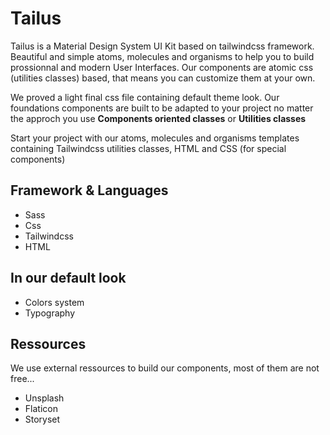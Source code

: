 # Tailus
Tailus is a Material Design System UI Kit based on tailwindcss framework. 
Beautiful and simple atoms, molecules and organisms to help you to build prossionnal and modern User Interfaces. 
Our components are atomic css (utilities classes) based, that means you can customize them at your own.

We proved a light final css file containing default theme look.
Our foundations components are built to be adapted to your project no matter the approch you use **Components oriented classes** or **Utilities classes**

Start your project with our atoms, molecules and organisms templates containing Tailwindcss utilities classes, HTML and CSS (for special components)

## Framework & Languages

* Sass
* Css
* Tailwindcss
* HTML

## In our default look

* Colors system
* Typography

## Ressources

We use external ressources to build our components, most of them are not free...

* Unsplash
* Flaticon
* Storyset
